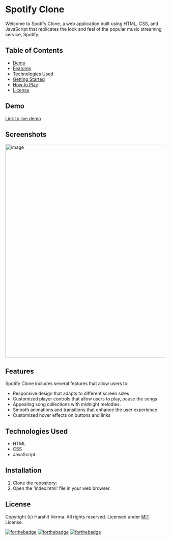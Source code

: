 # Spotify Clone 

Welcome to Spotify Clone, a web application built using HTML, CSS, and JavaScript that replicates the look and feel of the popular music streaming service, Spotify.

## Table of Contents
- [Demo](#demo)
- [Features](#features)
- [Technologies Used](#technologies-used)
- [Getting Started](#getting-started)
- [How to Play](#how-to-play)
- [License](#license)

## Demo
[Link to live demo](https://harshitverma-1701.github.io/spotify-clone/)

## Screenshots
<img width="669" alt="image" src="https://user-images.githubusercontent.com/129729291/230731311-4b32fdf8-e8f7-4dff-9f93-4139afcc8f38.png">

## Features
Spotify Clone includes several features that allow users to:
- Responsive design that adapts to different screen sizes
- Customized player controls that allow users to play, pause the songs
- Appealing song collections with midnight melodies.
- Smooth animations and transitions that enhance the user experience
- Customized hover effects on buttons and links


## Technologies Used
- HTML
- CSS
- JavaScript

## Installation
1. Clone the repository:
2. Open the 'index.html' file in your web browser.

## License
Copyright (c) Harshit Verma. All rights reserved.
Licensed under [MIT](LICENSE) License.

[![forthebadge](https://forthebadge.com/images/badges/made-with-javascript.svg)](https://forthebadge.com)
[![forthebadge](https://forthebadge.com/images/badges/built-with-love.svg)](https://forthebadge.com)
[![forthebadge](https://forthebadge.com/images/badges/fuck-it-ship-it.svg)](https://forthebadge.com)
